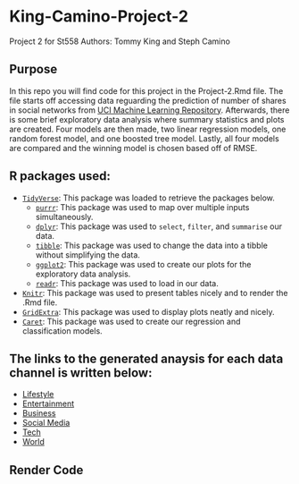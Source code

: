 # King-Camino-Project-2
Project 2 for St558 
Authors: Tommy King and Steph Camino

## Purpose  

In this repo you will find code for this project in the Project-2.Rmd file. The file starts off accessing data reguarding the prediction of number of shares in social networks from [UCI Machine Learning Repository](https://archive.ics.uci.edu/ml/datasets/Online+News+Popularity). Afterwards, there is some brief exploratory data analysis where summary statistics and plots are created. Four models are then made, two linear regression models, one random forest model, and one boosted tree model. Lastly, all four models are compared and the winning model is chosen based off of RMSE.   

## R packages used:  

* [`TidyVerse`](https://www.tidyverse.org/): This package was loaded to retrieve the packages below.
  * [`purrr`](https://purrr.tidyverse.org/): This package was used to map over multiple inputs simultaneously.
  * [`dplyr`](https://dplyr.tidyverse.org/): This package was used to `select`, `filter`, and `summarise` our data. 
  * [`tibble`](https://tibble.tidyverse.org/): This package was used to change the data into a tibble without simplifying the data.
  * [`ggplot2`](https://ggplot2.tidyverse.org/): This package was used to create our plots for the exploratory data analysis.
  * [`readr`](https://readr.tidyverse.org/): This package was used to load in our data. 
* [`Knitr`](https://cran.r-project.org/web/packages/knitr/index.html): This package was used to present tables nicely and to render the .Rmd file. 
* [`GridExtra`](https://cran.r-project.org/web/packages/gridExtra/index.html): This package was used to display plots neatly and nicely.
* [`Caret`](https://cran.r-project.org/web/packages/caret/index.html): This package was used to create our regression and classification models. 


## The links to the generated anaysis for each data channel is written below:  

* [Lifestyle]()
* [Entertainment]()
* [Business]()
* [Social Media]()
* [Tech]()
* [World]()

## Render Code


